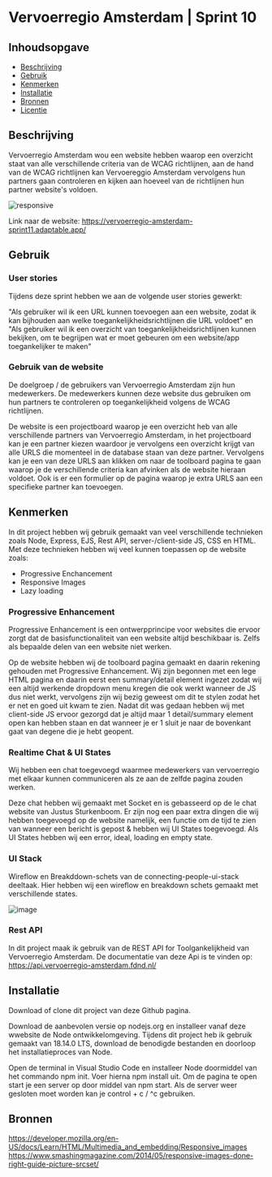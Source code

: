 # Vervoerregio Amsterdam | Sprint 10

## Inhoudsopgave

  * [Beschrijving](#beschrijving)
  * [Gebruik](#gebruik)
  * [Kenmerken](#kenmerken)
  * [Installatie](#installatie)
  * [Bronnen](#bronnen)
  * [Licentie](#licentie)

## Beschrijving

Vervoerregio Amsterdam wou een website hebben waarop een overzicht staat van alle verschillende criteria van de WCAG richtlijnen, aan de hand van de WCAG richtlijnen kan Vervoereggio Amsterdam vervolgens hun partners gaan controleren en kijken aan hoeveel van de richtlijnen hun partner website's voldoen.

![responsive](https://github.com/WesleySchorel/performance-matters-optimized-website/assets/112856287/ef96e081-4ea4-443f-8bea-d7615e9d6872)

Link naar de website: https://vervoerregio-amsterdam-sprint11.adaptable.app/

## Gebruik

### User stories

Tijdens deze sprint hebben we aan de volgende user stories gewerkt: 

"Als gebruiker wil ik een URL kunnen toevoegen aan een website, zodat ik kan bijhouden aan welke toegankelijkheidsrichtlijnen die URL voldoet" en "Als gebruiker wil ik een overzicht van toegankelijkheidsrichtlijnen kunnen bekijken, om te begrijpen wat er moet gebeuren om een website/app toegankelijker te maken"

### Gebruik van de website

De doelgroep / de gebruikers van Vervoerregio Amsterdam zijn hun medewerkers. De medewerkers kunnen deze website dus gebruiken om hun partners te controleren op toegankelijkheid volgens de WCAG richtlijnen.

De website is een projectboard waarop je een overzicht heb van alle verschillende partners van Vervoerregio Amsterdam, in het projectboard kan je een partner kiezen waardoor je vervolgens een overzicht krijgt van alle URLS die momenteel in de database staan van deze partner. Vervolgens kan je een van deze URLS aan klikken om naar de toolboard pagina te gaan waarop je de verschillende criteria kan afvinken als de website hieraan voldoet. Ook is er een formulier op de pagina waarop je extra URLS aan een specifieke partner kan toevoegen.

## Kenmerken

In dit project hebben wij gebruik gemaakt van veel verschillende technieken zoals Node,  Express, EJS, Rest API, server-/client-side JS, CSS en HTML. Met deze technieken hebben wij veel kunnen toepassen op de website zoals:

* Progressive Enchancement
* Responsive Images
* Lazy loading

### Progressive Enhancement 

Progressive Enhancement is een ontwerpprincipe voor websites die ervoor zorgt dat de basisfunctionaliteit van een website altijd beschikbaar is. Zelfs als bepaalde delen van een website niet werken.

Op de website hebben wij de toolboard pagina gemaakt en daarin rekening gehouden met Progressive Enhancement. Wij zijn begonnen met een lege HTML pagina en daarin eerst een summary/detail element ingezet zodat wij een altijd werkende dropdown menu kregen die ook werkt wanneer de JS dus niet werkt, vervolgens zijn wij bezig geweest om dit te stylen zodat het er net en goed uit kwam te zien. Nadat dit was gedaan hebben wij met client-side JS ervoor gezorgd dat je altijd maar 1 detail/summary element open kan hebben staan en dat wanneer je er 1 sluit je naar de bovenkant gaat van degene die je hebt geopent. 

### Realtime Chat & UI States

Wij hebben een chat toegevoegd waarmee medewerkers van vervoerregio met elkaar kunnen communiceren als ze aan de zelfde pagina zouden werken.

Deze chat hebben wij gemaakt met Socket en is gebasseerd op de le chat website van Justus Sturkenboom. Er zijn nog een paar extra dingen die wij hebben toegevoegd op de website namelijk, een functie om de tijd te zien van wanneer een bericht is gepost & hebben wij UI States toegevoegd. Als UI States hebben wij een error, ideal, loading en empty state.

### UI Stack

Wireflow en Breakddown-schets van de connecting-people-ui-stack deeltaak. Hier hebben wij een wireflow en breakdown schets gemaakt met verschillende states.

![image](https://github.com/RickVellingaa/connecting-people-realtime-web-app/assets/112857487/ac244447-e2d3-4c60-9217-ef3f9dded1ef)

### Rest API

In dit project maak ik gebruik van de REST API for Toolgankelijkheid van Vervoerregio Amsterdam. De documentatie van deze Api is te vinden op: https://api.vervoerregio-amsterdam.fdnd.nl/

## Installatie

Download of clone dit project van deze Github pagina.

Download de aanbevolen versie op nodejs.org en installeer vanaf deze wwebsite de Node ontwikkelomgeving. Tijdens dit project heb ik gebruik gemaakt van 18.14.0 LTS, download de benodigde bestanden en doorloop het installatieproces van Node.

Open de terminal in Visual Studio Code en installeer Node doormiddel van het commando npm init. Voer hierna npm install uit. Om de pagina te open start je een server op door middel van npm start. Als de server weer gesloten moet worden kan je control + c / ^c gebruiken.

## Bronnen
https://developer.mozilla.org/en-US/docs/Learn/HTML/Multimedia_and_embedding/Responsive_images
https://www.smashingmagazine.com/2014/05/responsive-images-done-right-guide-picture-srcset/
